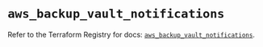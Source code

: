 # `aws_backup_vault_notifications`

Refer to the Terraform Registry for docs: [`aws_backup_vault_notifications`](https://registry.terraform.io/providers/hashicorp/aws/5.82.1/docs/resources/backup_vault_notifications).
